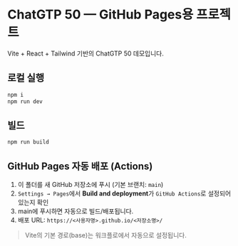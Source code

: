 # ChatGTP 50 — GitHub Pages용 프로젝트

Vite + React + Tailwind 기반의 ChatGTP 50 데모입니다.

## 로컬 실행
```bash
npm i
npm run dev
```

## 빌드
```bash
npm run build
```

## GitHub Pages 자동 배포 (Actions)
1. 이 폴더를 새 GitHub 저장소에 푸시 (기본 브랜치: `main`)
2. `Settings → Pages`에서 **Build and deployment**가 `GitHub Actions`로 설정되어 있는지 확인
3. main에 푸시하면 자동으로 빌드/배포됩니다.
4. 배포 URL: `https://<사용자명>.github.io/<저장소명>/`

> Vite의 기본 경로(base)는 워크플로에서 자동으로 설정됩니다.
